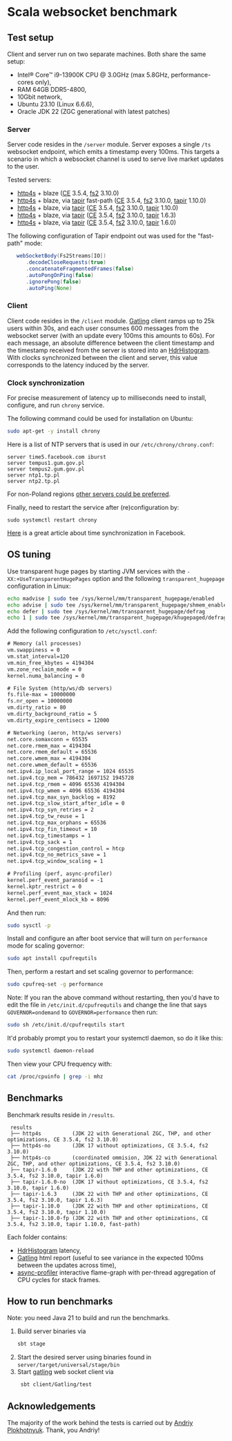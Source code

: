 # Scala websocket benchmark

## Test setup

Client and server run on two separate machines. Both share the same setup: 
 - Intel® Core™ i9-13900K CPU @ 3.0GHz (max 5.8GHz, performance-cores only), 
 - RAM 64GB DDR5-4800,
 - 10Gbit network,
 - Ubuntu 23.10 (Linux 6.6.6), 
 - Oracle JDK 22 (ZGC generational with latest patches)

### Server

Server code resides in the `/server` module. Server exposes a single `/ts` websocket endpoint, which emits a timestamp every 100ms.
This targets a scenario in which a websocket channel is used to serve live market updates to the user.  

Tested servers:
 - [http4s] + blaze ([CE] 3.5.4, [fs2] 3.10.0)
 - [http4s] + blaze, via [tapir] fast-path ([CE] 3.5.4, [fs2] 3.10.0, [tapir] 1.10.0) 
 - [http4s] + blaze, via [tapir] ([CE] 3.5.4, [fs2] 3.10.0, [tapir] 1.10.0) 
 - [http4s] + blaze, via [tapir] ([CE] 3.5.4, [fs2] 3.10.0, [tapir] 1.6.3)
 - [http4s] + blaze, via [tapir] ([CE] 3.5.4, [fs2] 3.10.0, [tapir] 1.6.0)

The following configuration of Tapir endpoint out was used for the "fast-path" mode:
```scala
   webSocketBody(Fs2Streams[IO])
      .decodeCloseRequests(true)
      .concatenateFragmentedFrames(false)
      .autoPongOnPing(false)
      .ignorePong(false)
      .autoPing(None)
```
 
### Client

Client code resides in the `/client` module. [Gatling] client ramps up to 25k users within 30s, 
and each user consumes 600 messages from the websocket server (with an update every 100ms this amounts to 60s). 
For each message, an absolute difference between the client timestamp and the timestamp received from the server
is stored into an [HdrHistogram]. With clocks synchronized between the client and server, this value corresponds
to the latency induced by the server.

### Clock synchronization

For precise measurement of latency up to milliseconds need to install, configure, and run `chrony` service.

The following command could be used for installation on Ubuntu:
```sh
sudo apt-get -y install chrony
```

Here is a list of NTP servers that is used in our `/etc/chrony/chrony.conf`:
```
server time5.facebook.com iburst
server tempus1.gum.gov.pl
server tempus2.gum.gov.pl
server ntp1.tp.pl
server ntp2.tp.pl 
```

For non-Poland regions [other servers could be preferred](https://gist.github.com/mutin-sa/eea1c396b1e610a2da1e5550d94b0453).

Finally, need to restart the service after (re)configuration by:
```
sudo systemctl restart chrony
```

[Here](https://engineering.fb.com/2020/03/18/production-engineering/ntp-service/) is a great article about time synchronization in Facebook.

## OS tuning

Use transparent huge pages by starting JVM services with the `-XX:+UseTransparentHugePages` option and the following 
`transparent_hugepage` configuration in Linux:

```sh
echo madvise | sudo tee /sys/kernel/mm/transparent_hugepage/enabled
echo advise | sudo tee /sys/kernel/mm/transparent_hugepage/shmem_enabled
echo defer | sudo tee /sys/kernel/mm/transparent_hugepage/defrag
echo 1 | sudo tee /sys/kernel/mm/transparent_hugepage/khugepaged/defrag
```

Add the following configuration to `/etc/sysctl.conf`:
```txt
# Memory (all processes)
vm.swappiness = 0
vm.stat_interval=120
vm.min_free_kbytes = 4194304
vm.zone_reclaim_mode = 0
kernel.numa_balancing = 0

# File System (http/ws/db servers)
fs.file-max = 10000000
fs.nr_open = 10000000
vm.dirty_ratio = 80
vm.dirty_background_ratio = 5
vm.dirty_expire_centisecs = 12000

# Networking (aeron, http/ws servers) 
net.core.somaxconn = 65535
net.core.rmem_max = 4194304
net.core.rmem_default = 65536
net.core.wmem_max = 4194304
net.core.wmem_default = 65536
net.ipv4.ip_local_port_range = 1024 65535
net.ipv4.tcp_mem = 786432 1697152 1945728
net.ipv4.tcp_rmem = 4096 65536 4194304
net.ipv4.tcp_wmem = 4096 65536 4194304
net.ipv4.tcp_max_syn_backlog = 8192
net.ipv4.tcp_slow_start_after_idle = 0
net.ipv4.tcp_syn_retries = 2
net.ipv4.tcp_tw_reuse = 1
net.ipv4.tcp_max_orphans = 65536
net.ipv4.tcp_fin_timeout = 10
net.ipv4.tcp_timestamps = 1
net.ipv4.tcp_sack = 1
net.ipv4.tcp_congestion_control = htcp
net.ipv4.tcp_no_metrics_save = 1
net.ipv4.tcp_window_scaling = 1

# Profiling (perf, async-profiler)
kernel.perf_event_paranoid = -1
kernel.kptr_restrict = 0
kernel.perf_event_max_stack = 1024
kernel.perf_event_mlock_kb = 8096
```

And then run:
```sh
sudo sysctl -p
```

Install and configure an after boot service that will turn on `performance` mode for scaling governor:
```sh
sudo apt install cpufrequtils
```

Then, perform a restart and set scaling governor to performance:

```sh
sudo cpufreq-set -g performance
```

Note: If you ran the above command without restarting, then you'd have to edit the file in `/etc/init.d/cpufrequtils`
and change the line that says `GOVERNOR=ondemand` to `GOVERNOR=performance` then run:

```sh
sudo sh /etc/init.d/cpufrequtils start
```

It'd probably prompt you to restart your systemctl daemon, so do it like this:

```sh
sudo systemctl daemon-reload
```

Then view your CPU frequency with:

```sh
cat /proc/cpuinfo | grep -i mhz
```

## Benchmarks

Benchmark results reside in `/results`. 
```
 results
 ├── http4s          (JDK 22 with Generational ZGC, THP, and other optimizations, CE 3.5.4, fs2 3.10.0)
 ├── http4s-no       (JDK 17 without optimizations, CE 3.5.4, fs2 3.10.0)
 ├── http4s-co       (coordinated ommision, JDK 22 with Generational ZGC, THP, and other optimizations, CE 3.5.4, fs2 3.10.0)
 ├── tapir-1.6.0     (JDK 22 with THP and other optimizations, CE 3.5.4, fs2 3.10.0, tapir 1.6.0)
 ├── tapir-1.6.0-no  (JDK 17 without optimizations, CE 3.5.4, fs2 3.10.0, tapir 1.6.0)
 ├── tapir-1.6.3     (JDK 22 with THP and other optimizations, CE 3.5.4, fs2 3.10.0, tapir 1.6.3)
 ├── tapir-1.10.0    (JDK 22 with THP and other optimizations, CE 3.5.4, fs2 3.10.0, tapir 1.10.0)
 ├── tapir-1.10.0-fp (JDK 22 with THP and other optimizations, CE 3.5.4, fs2 3.10.0, tapir 1.10.0, fast-path)
```

Each folder contains:
  - [HdrHistogram] latency,
  - [Gatling] html report (useful to see variance in the expected 100ms between the updates across time),
  - [async-profiler] interactive flame-graph with per-thread aggregation of CPU cycles for stack frames.

## How to run benchmarks

Note: you need Java 21 to build and run the benchmarks. 

1. Build server binaries via 
   ```bash
   sbt stage
   ```
2. Start the desired server using binaries found in `server/target/universal/stage/bin`
3. Start [gatling] web socket client via
   ```bash
    sbt client/Gatling/test
   ```
## Acknowledgements

The majority of the work behind the tests is carried out by [Andriy Plokhotnyuk](https://github.com/plokhotnyuk).
Thank, you Andriy!

[tapir]: https://github.com/softwaremill/tapir
[gatling]: https://github.com/gatling/gatling
[http4s]: https://github.com/http4s/http4s
[zio-http]: https://github.com/zio/zio-http
[zio]: https://github.com/zio/zio
[CE]: https://github.com/typelevel/cats-effect
[fs2]: https://github.com/typelevel/fs2
[HdrHistogram]: https://github.com/HdrHistogram/HdrHistogram
[async-profiler]: https://github.com/async-profiler/async-profiler
